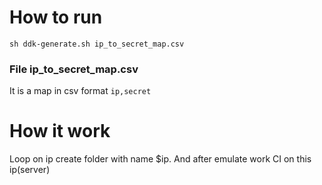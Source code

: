 # How to run
`sh ddk-generate.sh ip_to_secret_map.csv`

### File ip_to_secret_map.csv
It is a map in csv format `ip,secret`

# How it work
Loop on ip create folder with name $ip. And after emulate work CI on this ip(server)